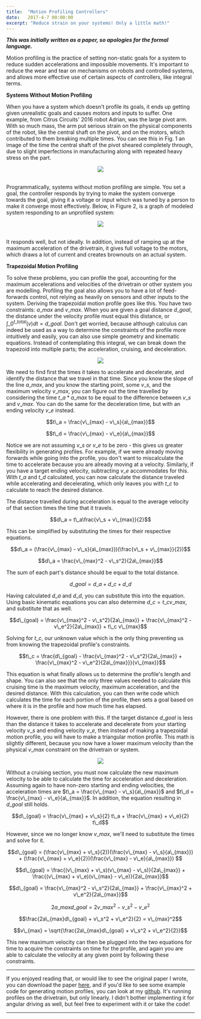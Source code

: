 ```yaml
---
title:  "Motion Profiling Controllers"
date:   2017-4-7 00:00:00
excerpt: "Reduce strain on your systems! Only a little math!"
---
```


<script type="text/x-mathjax-config">
  MathJax.Hub.Config({
    tex2jax: {
      inlineMath: [ ['$','$'], ["\\(","\\)"] ],
      processEscapes: true
    }
  });
</script>

<script type="text/javascript"
     src="http://cdn.mathjax.org/mathjax/latest/MathJax.js?config=TeX-AMS-MML_HTMLorMML">
</script>

***This was initially written as a paper, so apologies for the formal language.***

Motion profiling is the practice of setting non-static goals for a system to reduce sudden accelerations and impossible movements. It's important to reduce the wear and tear on mechanisms on robots and controlled systems, and allows more effective use of certain aspects of controllers, like integral terms.

**Systems Without Motion Profiling**

When you have a system which doesn't profile its goals, it ends up getting given unrealistic goals and causes motors and inputs to suffer. One example, from Citrus Circuits' 2016 robot Adrian, was the large pivot arm. With so much mass, the arm put serious strain on the physical components of the robot, like the central shaft on the pivot, and on the motors, which contributed to them breaking multiple times. You can see this in Fig. 1 an image of the time the central shaft of the pivot sheared completely through, due to slight imperfections in manufacturing along with repeated heavy stress on the part.

<center>
<img src="../attachments/profiling/bad_profiling.jpg" style="max-width: 100%;"/>
</center>
<br>

Programmatically, systems without motion profiling are simple. You set a goal, the controller responds by trying to make the system converge towards the goal, giving it a voltage or input which was tuned by a person to make it converge most effectively. Below, in Figure 2, is a graph of modeled system responding to an unprofiled system:

<center>
<img src="../attachments/profiling/unprofiled_drivetrain.png" style="max-width: 100%;"/>
</center>
<br>

It responds well, but not ideally. In addition, instead of ramping up at the maximum acceleration of the drivetrain, it gives full voltage to the motors, which draws a lot of current and creates brownouts on an actual system.

**Trapezoidal Motion Profiling**

To solve these problems, you can profile the goal, accounting for the maximum accelerations and velocities of the drivetrain or other system you are modelling. Profiling the goal also allows you to have a lot of feed-forwards control, not relying as heavily on sensors and other inputs to the system. Deriving the trapezoidal motion profile goes like this.
You have two constraints: $a\_{max}$ and $v\_{max}$. When you are given a goal distance $d\_{goal}$, the distance under the velocity profile must equal this distance, or $\int\_{0}^{t\_{total}}{(v)dt} = d\_{goal}$. Don't get worried, because although calculus can indeed be used as a way to determine the constraints of the profile more intuitively and easily, you can also use simple geometry and kinematic equations. Instead of contemplating this integral, we can break down the trapezoid into multiple parts; the acceleration, cruising, and deceleration.

<center>
<img src="../attachments/profiling/trap_labels.png" style="max-width: 100%;"/>
</center>

We need to find first the times it takes to accelerate and decelerate, and identify the distance that we travel in that time. Since you know the slope of the line $a\_{max}$, and you know the starting point, some $v\_s$, and the maximum velocity $v\_{max}$, you can figure out the time travelled by considering the time $t\_a * a\_{max}$ to be equal to the difference between $v\_s$ and $v\_{max}$. You can do the same for the deceleration time, but with an ending velocity $v\_e$ instead.

$$t\_a = \frac{v\_{max} - v\_s}{a\_{max}}$$

$$t\_d = \frac{v\_{max} - v\_e}{a\_{max}}$$

Notice we are not assuming $v\_s$ or $v\_e$ to be zero - this gives us greater flexibility in generating profiles. For example, if we were already moving forwards while going into the profile, you don't want to miscalculate the time to accelerate because you are already moving at a velocity. Similarly, if you have a target ending velocity, subtracting $v\_e$ accommodates for this.
With $t\_a$ and $t\_d$ calculated, you can now calculate the distance traveled while accelerating and decelerating, which only leaves you with $t\_c$ to calculate to reach the desired distance.

The distance travelled during acceleration is equal to the average velocity of that section times the time that it travels.

$$d\_a = t\_a\frac{v\_s + v\_{max}}{2}$$

This can be simplified by substituting the times for their respective equations.

$$d\_a = (\frac{v\_{max} - v\_s}{a\_{max}})(\frac{v\_s + v\_{max}}{2})$$

$$d\_a = \frac{v\_{max}^2 - v\_s^2}{2a\_{max}}$$

The sum of each part's distance should be equal to the total distance.

$$d\_{goal} = d\_a + d\_c + d\_d$$

Having calculated $d\_a$ and $d\_d$, you can substitute this into the equation. Using basic kinematic equations you can also determine $d\_c = t\_c v\_{max}$, and substitute that as well.

$$d\_{goal} = \frac{v\_{max}^2 - v\_s^2}{2a\_{max}} + \frac{v\_{max}^2 - v\_e^2}{2a\_{max}} + t\_c v\_{max}$$

Solving for $t\_c$, our unknown value which is the only thing preventing us from knowing the trapezoidal profile's constraints.

$$t\_c = \frac{d\_{goal} - \frac{v\_{max}^2 - v\_s^2}{2a\_{max}} + \frac{v\_{max}^2 - v\_e^2}{2a\_{max}}}{v\_{max}}$$

This equation is what finally allows us to determine the profile's length and shape. You can also see that the only three values needed to calculate this cruising time is the maximum velocity, maximum acceleration, and the desired distance. With this calculation, you can then write code which calculates the time for each portion of the profile, then sets a goal based on where it is in the profile and how much time has elapsed.

However, there is one problem with this. If the target distance $d\_{goal}$ is less than the distance it takes to accelerate and decelerate from your starting velocity $v\_s$ and ending velocity $v\_e$, then instead of making a trapezoidal motion profile, you will have to make a triangular motion profile. This math is slightly different, because you now have a lower maximum velocity than the physical $v\_{max}$ constraint on the drivetrain or system.

<center>
<img src="../attachments/profiling/triangle_labels.png"/>
</center>

Without a cruising section, you must now calculate the new maximum velocity to be able to calculate the time for acceleration and deceleration. Assuming again to have non-zero starting and ending velocities, the acceleration times are $t\_a = \frac{v\_{max} - v\_s}{a\_{max}}$ and $t\_d = \frac{v\_{max} - v\_e}{a\_{max}}$. In addition, the equation resulting in $d\_{goal}$ still holds.

$$d\_{goal} = \frac{v\_{max} + v\_s}{2} t\_a + \frac{v\_{max} + v\_e}{2} t\_d$$

However, since we no longer know $v\_{max}$, we'll need to substitute the times and solve for it.

$$d\_{goal} = (\frac{v\_{max} + v\_s}{2})(\frac{v\_{max} - v\_s}{a\_{max}}) + (\frac{v\_{max} + v\_e}{2})(\frac{v\_{max} - v\_e}{a\_{max}}) $$

$$d\_{goal} = \frac{(v\_{max} + v\_s)(v\_{max} - v\_s)}{2a\_{max}} + \frac{(v\_{max} + v\_e)(v\_{max} - v\_e)}{2a\_{max}}$$

$$d\_{goal} = \frac{v\_{max}^2 - v\_s^2}{2a\_{max}} + \frac{v\_{max}^2 + v\_e^2}{2a\_{max}}$$

$$2a\_{max}d\_{goal} = 2v\_{max}^2 - v\_s^2 - v\_e^2$$

$$\frac{2a\_{max}d\_{goal} + v\_s^2 + v\_e^2}{2} = v\_{max}^2$$

$$v\_{max} = \sqrt{\frac{2a\_{max}d\_{goal} + v\_s^2 + v\_e^2}{2}}$$

This new maximum velocity can then be plugged into the two equations for time to acquire the constraints on time for the profile, and again you are able to calculate the velocity at any given point by following these constraints.




---
If you enjoyed reading that, or would like to see the original paper I wrote, you can download the paper [here][1], and if you'd like to see some example code for generating motion profiles, you can look at my [github][2]. It's running profiles on the drivetrain, but only linearly. I didn't bother implementing it for angular driving as well, but feel free to experiment with it or take the code!

---

[1]:../attachments/profiling/MotionProfiling.pdf
[2]:https://github.com/steampunc/toy-box/tree/master/drivetrain_modelling
